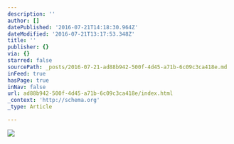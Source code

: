 ```yaml
---
description: ''
author: []
datePublished: '2016-07-21T14:18:30.964Z'
dateModified: '2016-07-21T13:17:53.348Z'
title: ''
publisher: {}
via: {}
starred: false
sourcePath: _posts/2016-07-21-ad88b942-500f-4d45-a71b-6c09c3ca418e.md
inFeed: true
hasPage: true
inNav: false
url: ad88b942-500f-4d45-a71b-6c09c3ca418e/index.html
_context: 'http://schema.org'
_type: Article

---
```

![](https://the-grid-user-content.s3-us-west-2.amazonaws.com/5a866dd3-5417-416f-975a-ed3ccdc77689.jpg)